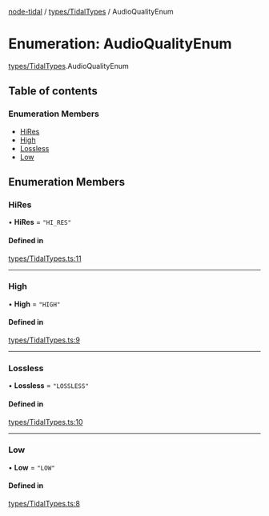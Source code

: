 [node-tidal](../README.md) / [types/TidalTypes](../modules/types_TidalTypes.md) / AudioQualityEnum

# Enumeration: AudioQualityEnum

[types/TidalTypes](../modules/types_TidalTypes.md).AudioQualityEnum

## Table of contents

### Enumeration Members

- [HiRes](types_TidalTypes.AudioQualityEnum.md#hires)
- [High](types_TidalTypes.AudioQualityEnum.md#high)
- [Lossless](types_TidalTypes.AudioQualityEnum.md#lossless)
- [Low](types_TidalTypes.AudioQualityEnum.md#low)

## Enumeration Members

### HiRes

• **HiRes** = ``"HI_RES"``

#### Defined in

[types/TidalTypes.ts:11](https://github.com/Mawco/node-tidal/blob/7587986/src/types/TidalTypes.ts#L11)

___

### High

• **High** = ``"HIGH"``

#### Defined in

[types/TidalTypes.ts:9](https://github.com/Mawco/node-tidal/blob/7587986/src/types/TidalTypes.ts#L9)

___

### Lossless

• **Lossless** = ``"LOSSLESS"``

#### Defined in

[types/TidalTypes.ts:10](https://github.com/Mawco/node-tidal/blob/7587986/src/types/TidalTypes.ts#L10)

___

### Low

• **Low** = ``"LOW"``

#### Defined in

[types/TidalTypes.ts:8](https://github.com/Mawco/node-tidal/blob/7587986/src/types/TidalTypes.ts#L8)
